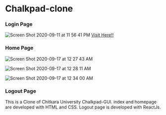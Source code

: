 # Chalkpad-clone
### Login Page
![Screen Shot 2020-09-11 at 11 56 41 PM](https://user-images.githubusercontent.com/42384464/92961000-2ca79380-f48c-11ea-8adb-93f3779f67d8.png)
[Visit Here!!](https://akshatrastogi25.github.io/Chalkpad-clone/)


### Home Page
![Screen Shot 2020-09-17 at 12 27 43 AM](https://user-images.githubusercontent.com/42384464/93380767-4f1b2180-f87d-11ea-9a77-153924036cd4.png)

![Screen Shot 2020-09-17 at 12 28 11 AM](https://user-images.githubusercontent.com/42384464/93380827-65c17880-f87d-11ea-8efb-3b7c95555d40.png)

![Screen Shot 2020-09-17 at 12 34 00 AM](https://user-images.githubusercontent.com/42384464/93380928-8db0dc00-f87d-11ea-9754-623fc1b8574d.png)

### Logout Page


This is a Clone of Chitkara University Chalkpad-GUI.
index and homepage are developed with HTML and CSS.
Logout page is developed with ReactJs.
